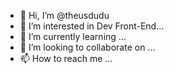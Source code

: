 - 👋 Hi, I’m @theusdudu
- 👀 I’m interested in Dev Front-End...
- 🌱 I’m currently learning ...
- 💞️ I’m looking to collaborate on ...
- 📫 How to reach me ...

<!---
theusdudu/theusdudu is a ✨ special ✨ repository because its `README.md` (this file) appears on your GitHub profile.
You can click the Preview link to take a look at your changes.
--->
